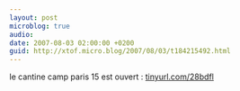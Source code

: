 ```yaml
---
layout: post
microblog: true
audio: 
date: 2007-08-03 02:00:00 +0200
guid: http://xtof.micro.blog/2007/08/03/t184215492.html
---
```

le cantine camp paris 15 est ouvert : [tinyurl.com/28bdfl](http://tinyurl.com/28bdfl)
